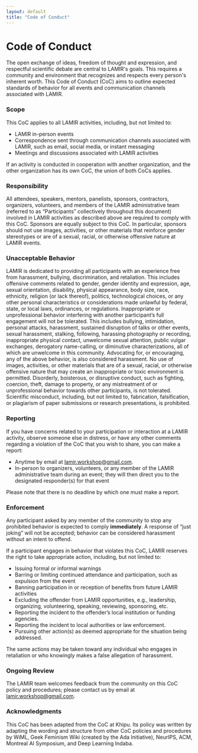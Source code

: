 ```yaml
---
layout: default
title: "Code of Conduct"
---
```


# Code of Conduct

The open exchange of ideas, freedom of thought and expression, and respectful scientific debate are central to LAMIR's goals. This requires a community and environment that recognizes and respects every person's inherent worth. This Code of Conduct (CoC) aims to outline expected standards of behavior for all events and communication channels associated with LAMIR.

### Scope

This CoC applies to all LAMIR activities, including, but not limited to:

* LAMIR in-person events
* Correspondence sent through communication channels associated with LAMIR, such as email, social media, or instant messaging
* Meetings and discussions associated with LAMIR activities

If an activity is conducted in cooperation with another organization, and the other organization has its own CoC, the union of both CoCs applies.

### Responsibility

All attendees, speakers, mentors, panelists, sponsors, contractors, organizers, volunteers, and members of the LAMIR administrative team (referred to as “Participants” collectively throughout this document) involved in LAMIR activities as described above are required to comply with this CoC. Sponsors are equally subject to this CoC. In particular, sponsors should not use images, activities, or other materials that reinforce gender stereotypes or are of a sexual, racial, or otherwise offensive nature at LAMIR events.

### Unacceptable Behavior

LAMIR is dedicated to providing all participants with an experience free from harassment, bullying, discrimination, and retaliation. This includes offensive comments related to gender, gender identity and expression, age, sexual orientation, disability, physical appearance, body size, race, ethnicity, religion (or lack thereof), politics, technological choices, or any other personal characteristics or considerations made unlawful by federal, state, or local laws, ordinances, or regulations. Inappropriate or unprofessional behavior interfering with another participant’s full engagement will not be tolerated. This includes bullying, intimidation, personal attacks, harassment, sustained disruption of talks or other events, sexual harassment, stalking, following, harassing photography or recording, inappropriate physical contact, unwelcome sexual attention, public vulgar exchanges, derogatory name-calling, or diminutive characterizations, all of which are unwelcome in this community. Advocating for, or encouraging, any of the above behavior, is also considered harassment. No use of images, activities, or other materials that are of a sexual, racial, or otherwise offensive nature that may create an inappropriate or toxic environment is permitted. Disorderly, boisterous, or disruptive conduct, such as fighting, coercion, theft, damage to property, or any mistreatment of or unprofessional behavior towards other participants, is not tolerated. Scientific misconduct, including, but not limited to, fabrication, falsification, or plagiarism of paper submissions or research presentations, is prohibited.

### Reporting

If you have concerns related to your participation or interaction at a LAMIR activity, observe someone else in distress, or have any other comments regarding a violation of the CoC that you wish to share, you can make a report:

* Anytime by email at <a href="mailto:lamir.workshop@gmail.com">lamir.workshop@gmail.com</a>.
* In-person to organizers, volunteers, or any member of the LAMIR administrative team during an event; they will then direct you to the designated responder(s) for that event

Please note that there is no deadline by which one must make a report.

### Enforcement

Any participant asked by any member of the community to stop any prohibited behavior is expected to comply **immediately**. A response of “just joking” will not be accepted; behavior can be considered harassment without an intent to offend.

If a participant engages in behavior that violates this CoC, LAMIR reserves the right to take appropriate action, including, but not limited to:

* Issuing formal or informal warnings
* Barring or limiting continued attendance and participation, such as expulsion from the event
* Banning participation in or reception of benefits from future LAMIR activities
* Excluding the offender from LAMIR opportunities, e.g., leadership, organizing, volunteering, speaking, reviewing, sponsoring, etc.
* Reporting the incident to the offender’s local institution or funding agencies.
* Reporting the incident to local authorities or law enforcement.
* Pursuing other action(s) as deemed appropriate for the situation being addressed.

The same actions may be taken toward any individual who engages in retaliation or who knowingly makes a false allegation of harassment.

### Ongoing Review

The LAMIR team welcomes feedback from the community on this CoC policy and procedures; please contact us by email at
<a href="mailto:lamir.workshop@gmail.com">lamir.workshop@gmail.com</a>.

### Acknowledgments

This CoC has been adapted from the CoC at Khipu. Its policy was written by adapting the wording and structure from other CoC policies and procedures by WiML, Geek Feminism Wiki (created by the Ada Initiative), NeurIPS, ACM, Montreal AI Symposium, and Deep Learning Indaba.

<br>
